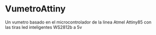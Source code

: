 # VumetroAttiny
Un vumetro basado en el microcontrolador de la linea Atmel Attiny85 con las tiras led inteligentes WS2812b a 5v
